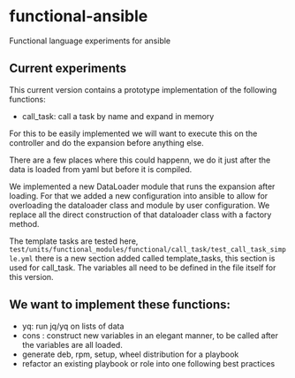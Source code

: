 # functional-ansible
Functional language experiments for ansible

## Current experiments

This current version contains a prototype implementation of the following functions:

* call_task: call a task by name and expand in memory

For this to be easily implemented we will want to execute this on the controller and do the expansion before anything else.

There are a few places where this could happenn, we do it just after the data is loaded from yaml but before it is compiled.

We implemented a new DataLoader module that runs the expansion after loading. For that we added a new configuration into ansible to allow for overloading the dataloader class and module by user configuration. We replace all the direct construction of that dataloader class with a factory method.

The template tasks are tested here,
`test/units/functional_modules/functional/call_task/test_call_task_simple.yml`
there is a new section added called template_tasks, this section is used for call_task. The variables all need to be defined in the file itself for this version.

## We want to implement these functions:

* yq: run jq/yq on lists of data
* cons : construct new variables in an elegant manner, to be called after the variables are all loaded.
* generate deb, rpm, setup, wheel distribution for a playbook
* refactor an existing playbook or role into one following best practices

